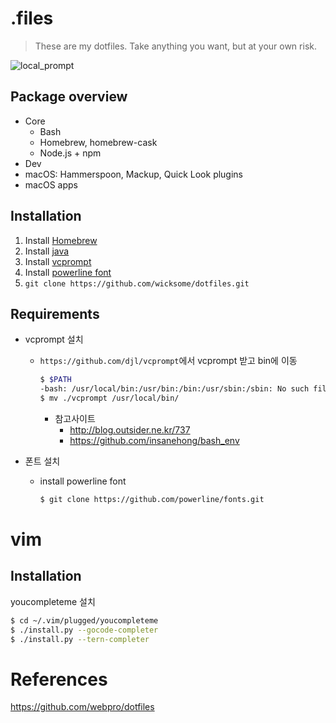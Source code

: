 # .files

> These are my dotfiles. Take anything you want, but at your own risk.

![local_prompt](https://user-images.githubusercontent.com/5036939/27002254-f4435aba-4e17-11e7-8237-10a7f5bdccc7.png)

## Package overview

- Core
  - Bash
  - Homebrew, homebrew-cask
  - Node.js + npm
- Dev
- macOS: Hammerspoon, Mackup, Quick Look plugins
- macOS apps

## Installation

1. Install [Homebrew](https://brew.sh/index_ko)
2. Install [java](https://stackoverflow.com/questions/24342886/how-to-install-java-8-on-mac)
3. Install [vcprompt](https://github.com/djl/vcprompt)
4. Install [powerline font](https://github.com/powerline/fonts.git)
5. `git clone https://github.com/wicksome/dotfiles.git`

## Requirements


- vcprompt 설치
  - `https://github.com/djl/vcprompt`에서 vcprompt 받고 bin에 이동

    ```bash
    $ $PATH
    -bash: /usr/local/bin:/usr/bin:/bin:/usr/sbin:/sbin: No such file or directory
    $ mv ./vcprompt /usr/local/bin/
    ```
    - 참고사이트
        - http://blog.outsider.ne.kr/737
        - https://github.com/insanehong/bash_env

- 폰트 설치
  - install powerline font

    ```bash
    $ git clone https://github.com/powerline/fonts.git
    ```

# vim

## Installation

youcompleteme 설치

```sh
$ cd ~/.vim/plugged/youcompleteme
$ ./install.py --gocode-completer
$ ./install.py --tern-completer
```

# References

https://github.com/webpro/dotfiles


